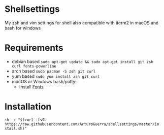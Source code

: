 # Shellsettings
My zsh and vim settings for shell also compatible with iterm2 in macOS and bash for windows

# Requirements
- debian based `sudo apt-get update && sudo apt-get install git zsh curl fonts-powerline`
- arch based `sudo pacman -S zsh git curl`
- yum based `sudo yum install zsh git curl`
- macOS or Windows bash/putty:
  - Install [Fonts](https://github.com/powerline/fonts)
  
# Installation

`sh -c "$(curl -fsSL https://raw.githubusercontent.com/ArturoGuerra/shellsettings/master/install.sh)"`
